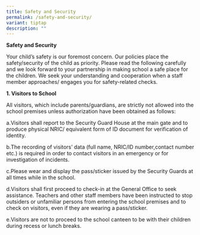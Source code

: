 ```yaml
---
title: Safety and Security
permalink: /safety-and-security/
variant: tiptap
description: ""
---
```

<p><strong>Safety and Security</strong>
</p>
<p>Your child’s safety is our foremost concern. Our policies place the safety/security
of the child as priority. Please read the following carefully and we look
forward to your partnership in making school a safe place for the children.
We seek your understanding and cooperation when a staff member approaches/
engages you for safety-related checks.</p>
<p><strong>1. Visitors to School</strong>
</p>
<p>All visitors, which include parents/guardians, are strictly not allowed
into the school premises unless authorization have been obtained as follows:</p>
<p>a.Visitors shall report to the Security Guard House at the main gate and
to produce physical NRIC/ equivalent form of ID document for verification
of identity.</p>
<p>b.The recording of visitors’ data (full name, NRIC/ID number,contact number
etc.) is required in order to contact visitors in an emergency or for investigation
of incidents.</p>
<p>c.Please wear and display the pass/sticker issued by the Security Guards
at all times while in the school.</p>
<p>d.Visitors shall first proceed to check-in at the General Office to seek
assistance. Teachers and other staff members have been instructed to stop
outsiders or unfamiliar persons from entering the school premises and to
check on visitors, even if they are wearing a pass/sticker.</p>
<p>e.Visitors are not to proceed to the school canteen to be with their children
during recess or lunch breaks.</p>